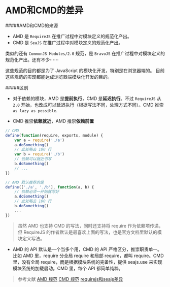 # AMD和CMD的差异

#####AMD和CMD的来源

* AMD 是 `RequireJS` 在推广过程中对模块定义的规范化产出。
* CMD 是 `SeaJS` 在推广过程中对模块定义的规范化产出。

类似的还有 `CommonJS Modules/2.0` 规范，是 `BravoJS` 在推广过程中对模块定义的规范化产出。还有不少⋯⋯

这些规范的目的都是为了 JavaScript 的模块化开发，特别是在浏览器端的。
目前这些规范的实现都能达成浏览器端模块化开发的目的。

#####区别

* 对于依赖的模块，AMD 是**提前执行**，CMD 是**延迟执行**。不过 `RequireJS` 从 `2.0` 开始，也改成可以延迟执行（根据写法不同，处理方式不同）。CMD 推崇 `as lazy as possible`.

* CMD 推崇**依赖就近**，AMD 推崇**依赖前置**

```js
// CMD
define(function(require, exports, module) {
    var a = require('./a')
    a.doSomething()
    // 此处略去 100 行
    var b = require('./b')
    // 依赖可以就近书写
    b.doSomething()
    // ...
})

// AMD 默认推荐的是
define(['./a', './b'], function(a, b) {
    // 依赖必须一开始就写好
    a.doSomething()
    // 此处略去 100 行
    b.doSomething()
    ...
})

```

> 虽然 AMD 也支持 CMD 的写法，同时还支持将 require 作为依赖项传递，但 RequireJS 的作者默认是最喜欢上面的写法，也是官方文档里默认的模块定义写法。

* AMD 的 API 默认是一个当多个用，CMD 的 API 严格区分，推崇职责单一。比如 AMD 里，require 分全局 require 和局部 require，都叫 require。CMD 里，没有全局 require，而是根据模块系统的完备性，提供 seajs.use 来实现模块系统的加载启动。CMD 里，每个 API 都简单纯粹。




> 参考文献
[AMD 规范](https://github.com/amdjs/amdjs-api/wiki/AMD)
[CMD 规范](https://github.com/seajs/seajs/issues/242)
[requirejs和seajs差异](https://github.com/seajs/seajs/issues/277)